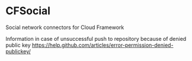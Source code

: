 # CFSocial
Social network connectors for Cloud Framework

Information in case of unsuccessful push to repository because of denied public key
https://help.github.com/articles/error-permission-denied-publickey/